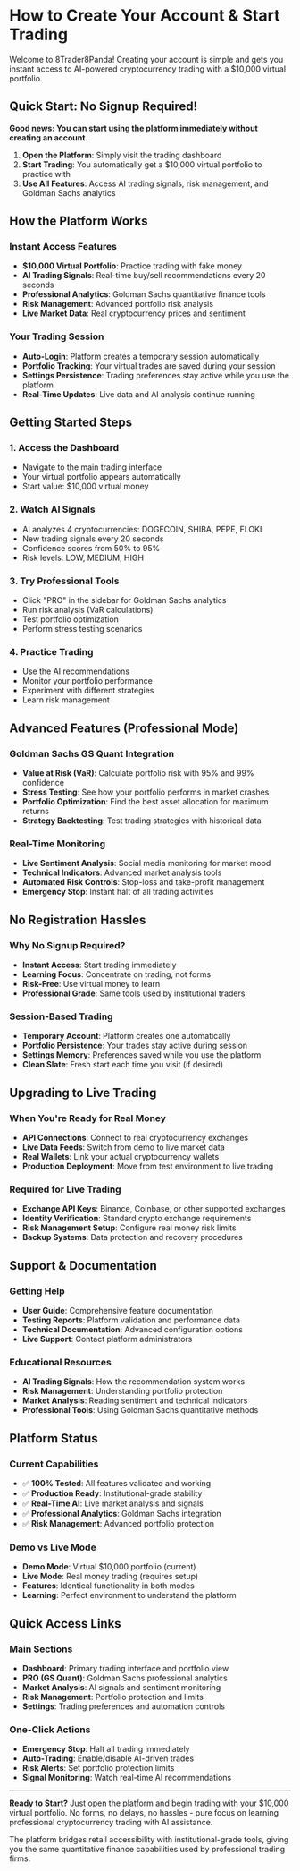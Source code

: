 # How to Create Your Account & Start Trading

Welcome to 8Trader8Panda! Creating your account is simple and gets you instant access to AI-powered cryptocurrency trading with a $10,000 virtual portfolio.

## Quick Start: No Signup Required!

**Good news: You can start using the platform immediately without creating an account.**

1. **Open the Platform**: Simply visit the trading dashboard
2. **Start Trading**: You automatically get a $10,000 virtual portfolio to practice with
3. **Use All Features**: Access AI trading signals, risk management, and Goldman Sachs analytics

## How the Platform Works

### Instant Access Features
- **$10,000 Virtual Portfolio**: Practice trading with fake money
- **AI Trading Signals**: Real-time buy/sell recommendations every 20 seconds
- **Professional Analytics**: Goldman Sachs quantitative finance tools
- **Risk Management**: Advanced portfolio risk analysis
- **Live Market Data**: Real cryptocurrency prices and sentiment

### Your Trading Session
- **Auto-Login**: Platform creates a temporary session automatically
- **Portfolio Tracking**: Your virtual trades are saved during your session
- **Settings Persistence**: Trading preferences stay active while you use the platform
- **Real-Time Updates**: Live data and AI analysis continue running

## Getting Started Steps

### 1. Access the Dashboard
- Navigate to the main trading interface
- Your virtual portfolio appears automatically
- Start value: $10,000 virtual money

### 2. Watch AI Signals
- AI analyzes 4 cryptocurrencies: DOGECOIN, SHIBA, PEPE, FLOKI
- New trading signals every 20 seconds
- Confidence scores from 50% to 95%
- Risk levels: LOW, MEDIUM, HIGH

### 3. Try Professional Tools
- Click "PRO" in the sidebar for Goldman Sachs analytics
- Run risk analysis (VaR calculations)
- Test portfolio optimization
- Perform stress testing scenarios

### 4. Practice Trading
- Use the AI recommendations
- Monitor your portfolio performance
- Experiment with different strategies
- Learn risk management

## Advanced Features (Professional Mode)

### Goldman Sachs GS Quant Integration
- **Value at Risk (VaR)**: Calculate portfolio risk with 95% and 99% confidence
- **Stress Testing**: See how your portfolio performs in market crashes
- **Portfolio Optimization**: Find the best asset allocation for maximum returns
- **Strategy Backtesting**: Test trading strategies with historical data

### Real-Time Monitoring
- **Live Sentiment Analysis**: Social media monitoring for market mood
- **Technical Indicators**: Advanced market analysis tools
- **Automated Risk Controls**: Stop-loss and take-profit management
- **Emergency Stop**: Instant halt of all trading activities

## No Registration Hassles

### Why No Signup Required?
- **Instant Access**: Start trading immediately
- **Learning Focus**: Concentrate on trading, not forms
- **Risk-Free**: Use virtual money to learn
- **Professional Grade**: Same tools used by institutional traders

### Session-Based Trading
- **Temporary Account**: Platform creates one automatically
- **Portfolio Persistence**: Your trades stay active during session
- **Settings Memory**: Preferences saved while you use the platform
- **Clean Slate**: Fresh start each time you visit (if desired)

## Upgrading to Live Trading

### When You're Ready for Real Money
- **API Connections**: Connect to real cryptocurrency exchanges
- **Live Data Feeds**: Switch from demo to live market data
- **Real Wallets**: Link your actual cryptocurrency wallets
- **Production Deployment**: Move from test environment to live trading

### Required for Live Trading
- **Exchange API Keys**: Binance, Coinbase, or other supported exchanges
- **Identity Verification**: Standard crypto exchange requirements
- **Risk Management Setup**: Configure real money risk limits
- **Backup Systems**: Data protection and recovery procedures

## Support & Documentation

### Getting Help
- **User Guide**: Comprehensive feature documentation
- **Testing Reports**: Platform validation and performance data
- **Technical Documentation**: Advanced configuration options
- **Live Support**: Contact platform administrators

### Educational Resources
- **AI Trading Signals**: How the recommendation system works
- **Risk Management**: Understanding portfolio protection
- **Market Analysis**: Reading sentiment and technical indicators
- **Professional Tools**: Using Goldman Sachs quantitative methods

## Platform Status

### Current Capabilities
- ✅ **100% Tested**: All features validated and working
- ✅ **Production Ready**: Institutional-grade stability
- ✅ **Real-Time AI**: Live market analysis and signals
- ✅ **Professional Analytics**: Goldman Sachs integration
- ✅ **Risk Management**: Advanced portfolio protection

### Demo vs Live Mode
- **Demo Mode**: Virtual $10,000 portfolio (current)
- **Live Mode**: Real money trading (requires setup)
- **Features**: Identical functionality in both modes
- **Learning**: Perfect environment to understand the platform

## Quick Access Links

### Main Sections
- **Dashboard**: Primary trading interface and portfolio view
- **PRO (GS Quant)**: Goldman Sachs professional analytics
- **Market Analysis**: AI signals and sentiment monitoring
- **Risk Management**: Portfolio protection and limits
- **Settings**: Trading preferences and automation controls

### One-Click Actions
- **Emergency Stop**: Halt all trading immediately
- **Auto-Trading**: Enable/disable AI-driven trades
- **Risk Alerts**: Set portfolio protection limits
- **Signal Monitoring**: Watch real-time AI recommendations

---

**Ready to Start?** Just open the platform and begin trading with your $10,000 virtual portfolio. No forms, no delays, no hassles - pure focus on learning professional cryptocurrency trading with AI assistance.

The platform bridges retail accessibility with institutional-grade tools, giving you the same quantitative finance capabilities used by professional trading firms.